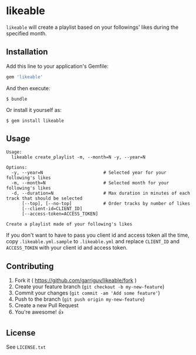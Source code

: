 # likeable

`likeable` will create a playlist based on your followings' likes during the specified month.

## Installation

Add this line to your application's Gemfile:

```ruby
gem 'likeable'
```

And then execute:

    $ bundle

Or install it yourself as:

    $ gem install likeable

## Usage

```
Usage:
  likeable create_playlist -m, --month=N -y, --year=N

Options:
  -y, --year=N                       # Selected year for your following's likes
  -m, --month=N                      # Selected month for your following's likes
  -d, --duration=N                   # Max duration in minutes of each track that should be selected
      [--top], [--no-top]            # Order tracks by number of likes
      [--client-id=CLIENT_ID]
      [--access-token=ACCESS_TOKEN]

Create a playlist made of your following's likes
```

If you don't want to have to pass you client id and access token all the time, copy `.likeable.yml.sample` to `.likeable.yml` and replace `CLIENT_ID` and `ACCESS_TOKEN` with your client id and access token.

## Contributing

1. Fork it ( https://github.com/garriguv/likeable/fork )
2. Create your feature branch (`git checkout -b my-new-feature`)
3. Commit your changes (`git commit -am 'Add some feature'`)
4. Push to the branch (`git push origin my-new-feature`)
5. Create a new Pull Request
6. You're awesome! :+1:

## License

See `LICENSE.txt`
